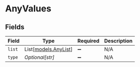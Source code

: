 # AnyValues


## Fields

| Field                                        | Type                                         | Required                                     | Description                                  |
| -------------------------------------------- | -------------------------------------------- | -------------------------------------------- | -------------------------------------------- |
| `list`                                       | List[[models.AnyList](../models/anylist.md)] | :heavy_minus_sign:                           | N/A                                          |
| `type`                                       | *Optional[str]*                              | :heavy_minus_sign:                           | N/A                                          |